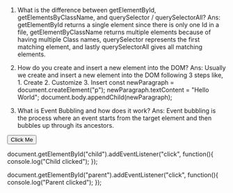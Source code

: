 1. What is the difference between getElementById, getElementsByClassName, and      querySelector / querySelectorAll?
Ans:
getElementById returns a single element since there is only one Id in a file, 
getElementByClassName returns multiple elements because of having multiple Class names,
querySelector represents the first matching element, and lastly
querySelectorAll gives all matching elements.

2. How do you create and insert a new element into the DOM?
Ans:
Usually we create and insert a new element into the DOM following 3 steps like,
        1. Create 
        2. Customize 
        3. Insert
    const newParagraph = document.createElement("p");
    newParagraph.textContent = "Hello World";
    document.body.appendChild(newParagraph);

3. What is Event Bubbling and how does it work?
Ans:
Event bubbling is the process where an event starts from the target element and then bubbles up through its ancestors.

    <div id="parent">
  <button id="child">Click Me</button>
</div>

document.getElementById("child").addEventListener("click", function(){
  console.log("Child clicked");
});

document.getElementById("parent").addEventListener("click", function(){
  console.log("Parent clicked");
});


